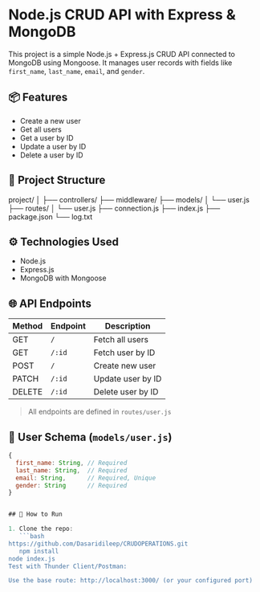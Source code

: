 # Node.js CRUD API with Express & MongoDB

This project is a simple Node.js + Express.js CRUD API connected to MongoDB using Mongoose. It manages user records with fields like `first_name`, `last_name`, `email`, and `gender`.

## 📦 Features

- Create a new user
- Get all users
- Get a user by ID
- Update a user by ID
- Delete a user by ID
## 📁 Project Structure

project/
│
├── controllers/
├── middleware/
├── models/
│ └── user.js
├── routes/
│ └── user.js
├── connection.js
├── index.js
├── package.json
└── log.txt

## ⚙️ Technologies Used

- Node.js
- Express.js
- MongoDB with Mongoose


## 🌐 API Endpoints

| Method | Endpoint     | Description        |
|--------|--------------|--------------------|
| GET    | `/`          | Fetch all users    |
| GET    | `/:id`       | Fetch user by ID   |
| POST   | `/`          | Create new user    |
| PATCH  | `/:id`       | Update user by ID  |
| DELETE | `/:id`       | Delete user by ID  |

> All endpoints are defined in `routes/user.js`

## 🧾 User Schema (`models/user.js`)

```js
{
  first_name: String, // Required
  last_name: String,  // Required
  email: String,      // Required, Unique
  gender: String      // Required
}


## 🚀 How to Run

1. Clone the repo:
   ```bash
https://github.com/Dasaridileep/CRUDOPERATIONS.git
   npm install
node index.js
Test with Thunder Client/Postman:

Use the base route: http://localhost:3000/ (or your configured port)
  
